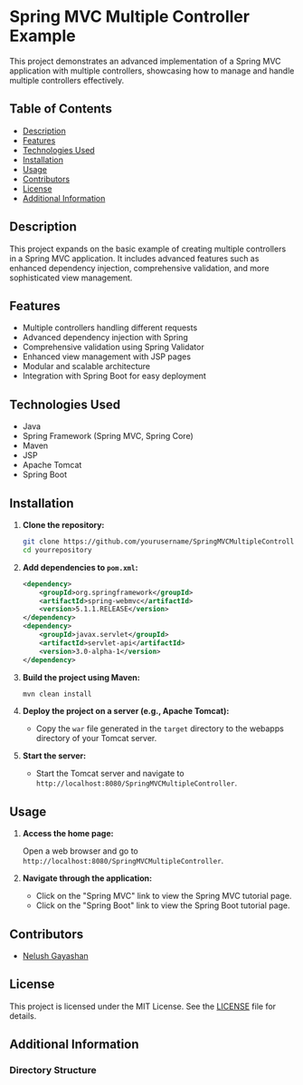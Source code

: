 # Spring MVC Multiple Controller Example

This project demonstrates an advanced implementation of a Spring MVC application with multiple controllers, showcasing how to manage and handle multiple controllers effectively.

## Table of Contents

- [Description](#description)
- [Features](#features)
- [Technologies Used](#technologies-used)
- [Installation](#installation)
- [Usage](#usage)
- [Contributors](#contributors)
- [License](#license)
- [Additional Information](#additional-information)

## Description

This project expands on the basic example of creating multiple controllers in a Spring MVC application. It includes advanced features such as enhanced dependency injection, comprehensive validation, and more sophisticated view management.

## Features

- Multiple controllers handling different requests
- Advanced dependency injection with Spring
- Comprehensive validation using Spring Validator
- Enhanced view management with JSP pages
- Modular and scalable architecture
- Integration with Spring Boot for easy deployment

## Technologies Used

- Java
- Spring Framework (Spring MVC, Spring Core)
- Maven
- JSP
- Apache Tomcat
- Spring Boot

## Installation

1. **Clone the repository:**

    ```bash
    git clone https://github.com/yourusername/SpringMVCMultipleController.git
    cd yourrepository
    ```

2. **Add dependencies to `pom.xml`:**

    ```xml
    <dependency>
        <groupId>org.springframework</groupId>
        <artifactId>spring-webmvc</artifactId>
        <version>5.1.1.RELEASE</version>
    </dependency>
    <dependency>
        <groupId>javax.servlet</groupId>
        <artifactId>servlet-api</artifactId>
        <version>3.0-alpha-1</version>
    </dependency>
    ```

3. **Build the project using Maven:**

    ```bash
    mvn clean install
    ```

4. **Deploy the project on a server (e.g., Apache Tomcat):**

    - Copy the `war` file generated in the `target` directory to the webapps directory of your Tomcat server.

5. **Start the server:**

    - Start the Tomcat server and navigate to `http://localhost:8080/SpringMVCMultipleController`.

## Usage

1. **Access the home page:**

    Open a web browser and go to `http://localhost:8080/SpringMVCMultipleController`.

2. **Navigate through the application:**

    - Click on the "Spring MVC" link to view the Spring MVC tutorial page.
    - Click on the "Spring Boot" link to view the Spring Boot tutorial page.

## Contributors

- [Nelush Gayashan](https://github.com/NelushGayashan)

## License

This project is licensed under the MIT License. See the [LICENSE](LICENSE) file for details.

## Additional Information

### Directory Structure

